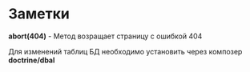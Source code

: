# Заметки

**abort\(404\)** - Метод возращает страницу с ошибкой 404

Для изменений таблиц БД необходимо установить через композер **doctrine/dbal**

